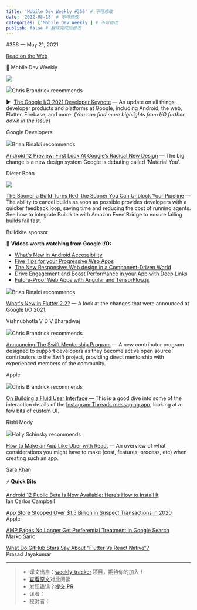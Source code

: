 ```yaml
---
title: 'Mobile Dev Weekly #356' # 不可修改
date: '2022-08-18' # 不可修改
categories: ['Mobile Dev Weekly'] # 不可修改
publish: false # 翻译完成后修改
---
```


<!--以上是预览信息，图片一张或限制百字左右，前者优先，全文请使用二级及以下标题-->
<!-- more -->

#​356 — May 21, 2021

[Read on the Web](https://mobiledevweekly.com/link/108442/web)

📱 Mobile Dev Weekly

[![](https://res.cloudinary.com/cpress/image/upload/w_1280,e_sharpen:60/v1621588795/n3t0eljcp3npuqvtg5vk.jpg)](https://mobiledevweekly.com/link/108443/web)

![](https://cooperpress.s3.amazonaws.com/chrisbrandrick.png)Chris Brandrick recommends

▶  [The Google I/O 2021 Developer Keynote](https://mobiledevweekly.com/link/108443/web) — An update on all things developer products and platforms at Google, including Android, the web, Flutter, Firebase, and more. (_You can find more highlights from I/O further down in the issue_)

Google Developers

![](https://cooperpress.s3.amazonaws.com/remotesynth.png)Brian Rinaldi recommends

[Android 12 Preview: First Look At Google’s Radical New Design](https://mobiledevweekly.com/link/108444/web) — The big change is a new design system Google is debuting called ‘Material You’.

Dieter Bohn

[![](https://copm.s3.amazonaws.com/ef38bac8.png)](https://mobiledevweekly.com/link/108445/web)

[The Sooner a Build Turns Red, the Sooner You Can Unblock Your Pipeline](https://mobiledevweekly.com/link/108445/web) — The ability to cancel builds as soon as possible provides developers with a quicker feedback loop, saving time and reducing the cost of running agents. See how to integrate Buildkite with Amazon EventBridge to ensure failing builds fail fast.

Buildkite sponsor

🎥 **Videos worth watching from Google I/O:**

*   [What's New in Android Accessibility](https://mobiledevweekly.com/link/108446/web)
*   [Five Tips for your Progressive Web Apps](https://mobiledevweekly.com/link/108447/web)
*   [The New Responsive: Web design in a Component-Driven World](https://mobiledevweekly.com/link/108448/web)
*   [Drive Engagement and Boost Performance in your App with Deep Links](https://mobiledevweekly.com/link/108449/web)
*   [Future-Proof Web Apps with Angular and TensorFlow.js](https://mobiledevweekly.com/link/108450/web)

![](https://cooperpress.s3.amazonaws.com/remotesynth.png)Brian Rinaldi recommends

[What's New in Flutter 2.2?](https://mobiledevweekly.com/link/108451/web) — A look at the changes that were announced at Google I/O 2021.

Vishnubhotla V D V Bharadwaj

![](https://cooperpress.s3.amazonaws.com/chrisbrandrick.png)Chris Brandrick recommends

[Announcing The Swift Mentorship Program](https://mobiledevweekly.com/link/108452/web) — A new contributor program designed to support developers as they become active open source contributors to the Swift project, providing direct mentorship with experienced members of the community.

Apple

![](https://cooperpress.s3.amazonaws.com/chrisbrandrick.png)Chris Brandrick recommends

[On Building a Fluid User Interface](https://mobiledevweekly.com/link/108453/web) — This is a good dive into some of the interaction details of the [Instagram Threads messaging app](https://mobiledevweekly.com/link/108454/web), looking at a few bits of custom UI.

Rishi Mody

![](https://cooperpress.s3.amazonaws.com/devgirlfl.png)Holly Schinsky recommends

[How to Make an App Like Uber with React](https://mobiledevweekly.com/link/108455/web) — An overview of what considerations you might have to make (cost, features, process, etc) when creating such an app.

Sara Khan

⚡️ **Quick Bits**

[Android 12 Public Beta Is Now Available: Here’s How to Install It](https://mobiledevweekly.com/link/108456/web)  
Ian Carlos Campbell

[App Store Stopped Over $1.5 Billion in Suspect Transactions in 2020](https://mobiledevweekly.com/link/108457/web)  
Apple

[AMP Pages No Longer Get Preferential Treatment in Google Search](https://mobiledevweekly.com/link/108458/web)  
Marko Saric

[What Do GitHub Stars Say About “Flutter Vs React Native”?](https://mobiledevweekly.com/link/108459/web)  
Prasad Jayakumar

---
> * 译文出自：[weekly-tracker](https://github.com/FEDarling/weekly-tracker) 项目，期待你的加入！
> * [查看原文](https://mobiledevweekly.com/issues/356)对比阅读
> * 发现错误？[提交 PR](https://github.com/FEDarling/weekly-tracker/blob/main/weeklys/mobile_dev_weekly/356)
> * 译者：
> * 校对者：
